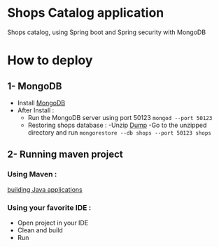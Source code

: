 # Shops Catalog application
Shops catalog, using Spring boot and Spring security with MongoDB

# How to deploy

## 1- MongoDB
* Install [MongoDB](https://www.mongodb.com/download-center#community)
* After Install :
  - Run the MongoDB server using port 50123 `mongod --port 50123`
  - Restoring shops database :
    -Unzip [Dump](https://github.com/abdessamad-ab/shops_spring/blob/master/shops.rar)
    -Go to the unzipped directory and run `mongorestore --db shops --port 50123 shops`
    
## 2- Running maven project

### Using Maven :
[building Java applications](http://www.vogella.com/tutorials/ApacheMaven/article.html)

### Using your favorite IDE :
- Open project in your IDE
- Clean and build
- Run
